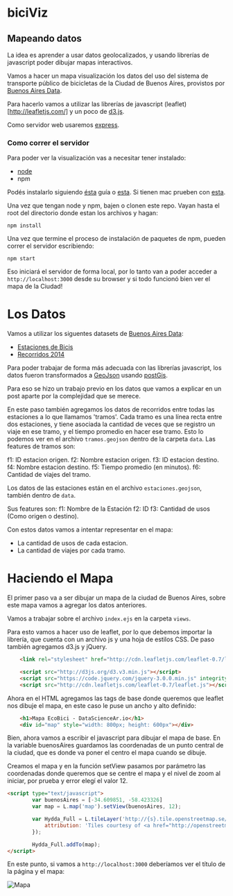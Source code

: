 # biciViz
## Mapeando datos

La idea es aprender a usar datos geolocalizados, y usando librerías de javascript poder dibujar mapas interactivos.

Vamos a hacer un mapa visualización los datos del uso del sistema de transporte público de bicicletas de la Ciudad de Buenos Aires, provistos por [Buenos Aires Data](http://data.buenosaires.gob.ar/).

Para hacerlo vamos a utilizar las librerías de javascript (leaflet)[http://leafletjs.com/] y un poco de [d3.js](https://d3js.org/).

Como servidor web usaremos [express](http://expressjs.com/).

### Como correr el servidor

Para poder ver la visualización vas a necesitar tener instalado:

* [node](https://nodejs.org/)
* npm

Podés instalarlo siguiendo [ésta](http://blog.teamtreehouse.com/install-node-js-npm-windows) guía o [esta](http://www.vozidea.com/instalar-node-js-windows).
Si tienen mac prueben con [esta](https://coolestguidesontheplanet.com/installing-node-js-on-osx-10-10-yosemite/).

Una vez que tengan node y npm, bajen o clonen este repo. Vayan hasta el root del directorio donde estan los archivos y hagan:

```
npm install
```

Una vez que termine el proceso de instalación de paquetes de npm, pueden correr el servidor escribiendo:

```
npm start
```

Eso iniciará el servidor de forma local, por lo tanto van a poder acceder a `http://localhost:3000` desde su browser y si todo funcionó bien ver el mapa de la Ciudad!

# Los Datos

Vamos a utilizar los siguentes datasets de [Buenos Aires Data](http://data.buenosaires.gob.ar/):

* [Estaciones de Bicis](http://data.buenosaires.gob.ar/dataset/estaciones-bicicletas-publicas)
* [Recorridos 2014](http://data.buenosaires.gob.ar/dataset/bicicletas-publicas)


Para poder trabajar de forma más adecuada con las librerías javascript, los datos fueron transformados a [GeoJson](http://geojson.org/) usando [postGis](http://postgis.net/).

Para eso se hizo un trabajo previo en los datos que vamos a explicar en un post aparte por la complejidad que se merece.

En este paso también agregamos los datos de recorridos entre todas las estaciones a lo que llamamos 'tramos'. Cada tramo es una línea recta entre dos estaciones, y tiene asociada la cantidad de veces que se registro un viaje en ese tramo, y el tiempo promedio en hacer ese tramo.
Esto lo podemos ver en el archivo `tramos.geojson` dentro de la carpeta `data`.
Las features de tramos son:

f1: ID estacion origen.
f2: Nombre estacion origen.
f3: ID estacion destino.
f4: Nombre estacion destino.
f5: Tiempo promedio (en minutos).
f6: Cantidad de viajes del tramo.

Los datos de las estaciones están en el archivo `estaciones.geojson`, también dentro de `data`.

Sus features son:
f1: Nombre de la Estación
f2: ID
f3: Cantidad de usos (Como origen o destino).


Con estos datos vamos a intentar representar en el mapa:

* La cantidad de usos de cada estacion.
* La cantidad de viajes por cada tramo.


# Haciendo el Mapa

El primer paso va a ser dibujar un mapa de la ciudad de Buenos Aires, sobre este mapa vamos a agregar los datos anteriores.

Vamos a trabajar sobre el archivo `index.ejs` en la carpeta `views`.

Para esto vamos a hacer uso de leaflet, por lo que debemos importar la librería, que cuenta con un archivo js y una hoja de estilos CSS. De paso también agregamos d3.js y jQuery.

```html
    <link rel="stylesheet" href="http://cdn.leafletjs.com/leaflet-0.7/leaflet.css"/>

    <script src="http://d3js.org/d3.v3.min.js"></script>
    <script src="https://code.jquery.com/jquery-3.0.0.min.js" integrity="sha256-JmvOoLtYsmqlsWxa7mDSLMwa6dZ9rrIdtrrVYRnDRH0=" crossorigin="anonymous"></script>
    <script src="http://cdn.leafletjs.com/leaflet-0.7/leaflet.js"></script>
```

Ahora en el HTML agregamos las tags de base donde queremos que leaflet nos dibuje el mapa, en este caso le puse un ancho y alto definido:

```html
	<h1>Mapa EcoBici - DataScienceAr.io</h1>
    <div id="map" style="width: 800px; height: 600px"></div>
```

Bien, ahora vamos a escribir el javascript para dibujar el mapa de base.
En la variable buenosAires guardamos las coordenadas de un punto central de la ciudad, que es donde va poner el centro el mapa cuando se dibuje.

Creamos el mapa y en la función setView pasamos por parámetro las coordenadas donde queremos que se centre el mapa y el nivel de zoom al iniciar, por prueba y error elegí el valor 12.

```html
<script type="text/javascript">
		var buenosAires = [-34.609851, -58.423326]
        var map = L.map('map').setView(buenosAires, 12);

		var Hydda_Full = L.tileLayer('http://{s}.tile.openstreetmap.se/hydda/full/{z}/{x}/{y}.png', {
			attribution: 'Tiles courtesy of <a href="http://openstreetmap.se/" target="_blank">OpenStreetMap Sweden</a> &mdash; Map data &copy; <a href="http://www.openstreetmap.org/copyright">OpenStreetMap</a>'
		});

        Hydda_Full.addTo(map);
</script>
```

En este punto, si vamos a ```http://localhost:3000``` deberíamos ver el título de la página y el mapa:

![Mapa](https://github.com/atralice/biciViz/blob/master/public/images/guia/mapa.png")